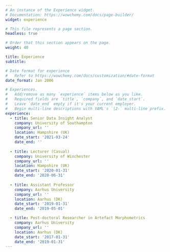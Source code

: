 ```yaml
---
# An instance of the Experience widget.
# Documentation: https://wowchemy.com/docs/page-builder/
widget: experience

# This file represents a page section.
headless: true

# Order that this section appears on the page.
weight: 40

title: Experience
subtitle:

# Date format for experience
#   Refer to https://wowchemy.com/docs/customization/#date-format
date_format: Jan 2006

# Experiences.
#   Add/remove as many `experience` items below as you like.
#   Required fields are `title`, `company`, and `date_start`.
#   Leave `date_end` empty if it's your current employer.
#   Begin multi-line descriptions with YAML's `|2-` multi-line prefix.
experience:
  - title: Senior Data Insight Analyst
    company: University of Southampton
    company_url: ''
    location: Hampshire (UK)
    date_start: '2021-03-24'
    date_end: ''
  
  - title: Lecturer (Casual)
    company: University of Winchester
    company_url: ''
    location: Hampshire (UK)
    date_start: '2020-01-31'
    date_end: '2020-06-31'
        
  - title: Assistant Professor
    company: Aarhus University
    company_url: ''
    location: Aarhus (DK)
    date_start: '2019-01-31'
    date_end: '2019-05-01'

  - title: Post-doctoral Researcher in Artefact Morphometrics
    company: Aarhus University
    company_url: ''
    location: Aarhus (DK)
    date_start: '2017-01-31'
    date_end: '2019-01-31'
---
```

